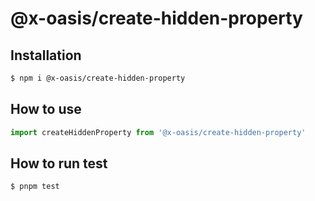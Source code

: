 # @x-oasis/create-hidden-property

## Installation

```bash
$ npm i @x-oasis/create-hidden-property
```

## How to use

```typescript
import createHiddenProperty from '@x-oasis/create-hidden-property'
```

## How to run test

```bash
$ pnpm test
```